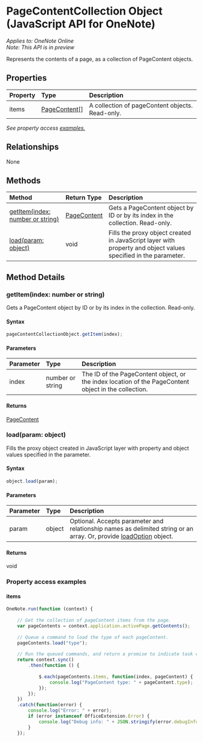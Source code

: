 # PageContentCollection Object (JavaScript API for OneNote)

_Applies to: OneNote Online_  
_Note: This API is in preview_

Represents the contents of a page, as a collection of PageContent objects.

## Properties

| Property	   | Type	|Description
|:---------------|:--------|:----------|
|items|[PageContent[]](pagecontent.md)|A collection of pageContent objects. Read-only.|

_See property access [examples.](#property-access-examples)_

## Relationships
None


## Methods

| Method		   | Return Type	|Description|
|:---------------|:--------|:----------|
|[getItem(index: number or string)](#getitemindex-number-or-string)|[PageContent](pagecontent.md)|Gets a PageContent object by ID or by its index in the collection. Read-only.|
|[load(param: object)](#loadparam-object)|void|Fills the proxy object created in JavaScript layer with property and object values specified in the parameter.|

## Method Details


### getItem(index: number or string)
Gets a PageContent object by ID or by its index in the collection. Read-only.

#### Syntax
```js
pageContentCollectionObject.getItem(index);
```

#### Parameters
| Parameter	   | Type	|Description|
|:---------------|:--------|:----------|
|index|number or string|The ID of the PageContent object, or the index location of the PageContent object in the collection.|

#### Returns
[PageContent](pagecontent.md)

### load(param: object)
Fills the proxy object created in JavaScript layer with property and object values specified in the parameter.

#### Syntax
```js
object.load(param);
```

#### Parameters
| Parameter	   | Type	|Description|
|:---------------|:--------|:----------|
|param|object|Optional. Accepts parameter and relationship names as delimited string or an array. Or, provide [loadOption](loadoption.md) object.|

#### Returns
void


### Property access examples

#### items
```js
OneNote.run(function (context) {
    
    // Get the collection of pageContent items from the page.
    var pageContents = context.application.activePage.getContents();
    
    // Queue a command to load the type of each pageContent.
    pageContents.load("type");
    
    // Run the queued commands, and return a promise to indicate task completion.
    return context.sync()
        .then(function () {
            
            $.each(pageContents.items, function(index, pageContent) {
                console.log("PageContent type: " + pageContent.type);
            });
        });
    })                
    .catch(function(error) {
        console.log("Error: " + error);
        if (error instanceof OfficeExtension.Error) {
            console.log("Debug info: " + JSON.stringify(error.debugInfo));
        }
    });
```